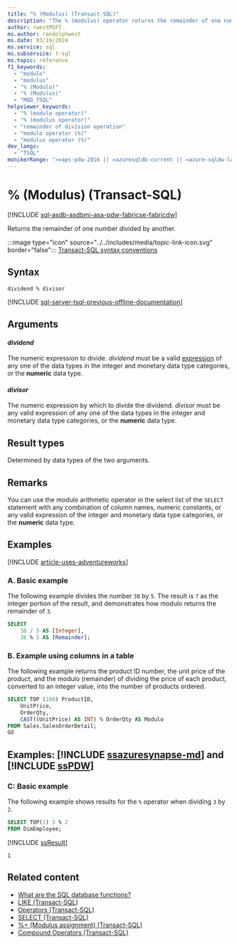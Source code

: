 ```yaml
---
title: "% (Modulus) (Transact-SQL)"
description: "The % (modulus) operator returns the remainder of one number divided by another."
author: rwestMSFT
ms.author: randolphwest
ms.date: 03/19/2024
ms.service: sql
ms.subservice: t-sql
ms.topic: reference
f1_keywords:
  - "modulo"
  - "modulus"
  - "% (Modulo)"
  - "% (Modulus)"
  - "MOD_TSQL"
helpviewer_keywords:
  - "% (modulo operator)"
  - "% (modulus operator)"
  - "remainder of division operation"
  - "modulo operator (%)"
  - "modulus operator (%)"
dev_langs:
  - "TSQL"
monikerRange: ">=aps-pdw-2016 || =azuresqldb-current || =azure-sqldw-latest || >=sql-server-2016 || >=sql-server-linux-2017 || =azuresqldb-mi-current || =fabric"
---
```

# % (Modulus) (Transact-SQL)

[!INCLUDE [sql-asdb-asdbmi-asa-pdw-fabricse-fabricdw](../../includes/applies-to-version/sql-asdb-asdbmi-asa-pdw-fabricse-fabricdw.md)]

Returns the remainder of one number divided by another.

:::image type="icon" source="../../includes/media/topic-link-icon.svg" border="false"::: [Transact-SQL syntax conventions](../../t-sql/language-elements/transact-sql-syntax-conventions-transact-sql.md)

## Syntax

```syntaxsql
dividend % divisor
```

[!INCLUDE [sql-server-tsql-previous-offline-documentation](../../includes/sql-server-tsql-previous-offline-documentation.md)]

## Arguments

#### *dividend*

The numeric expression to divide. *dividend* must be a valid [expression](expressions-transact-sql.md) of any one of the data types in the integer and monetary data type categories, or the **numeric** data type.

#### *divisor*

The numeric expression by which to divide the dividend. *divisor* must be any valid expression of any one of the data types in the integer and monetary data type categories, or the **numeric** data type.

## Result types

Determined by data types of the two arguments.

## Remarks

You can use the modulo arithmetic operator in the select list of the `SELECT` statement with any combination of column names, numeric constants, or any valid expression of the integer and monetary data type categories, or the **numeric** data type.

## Examples

[!INCLUDE [article-uses-adventureworks](../../includes/article-uses-adventureworks.md)]

### A. Basic example

The following example divides the number `38` by `5`. The result is `7` as the integer portion of the result, and demonstrates how modulo returns the remainder of `3`.

```sql
SELECT
    38 / 5 AS [Integer],
    38 % 5 AS [Remainder];
```

### B. Example using columns in a table

The following example returns the product ID number, the unit price of the product, and the modulo (remainder) of dividing the price of each product, converted to an integer value, into the number of products ordered.

```sql
SELECT TOP (100) ProductID,
    UnitPrice,
    OrderQty,
    CAST((UnitPrice) AS INT) % OrderQty AS Modulo
FROM Sales.SalesOrderDetail;
GO
```

## Examples: [!INCLUDE [ssazuresynapse-md](../../includes/ssazuresynapse-md.md)] and [!INCLUDE [ssPDW](../../includes/sspdw-md.md)]

### C: Basic example

The following example shows results for the `%` operator when dividing `3` by `2`.

```sql
SELECT TOP(1) 3 % 2
FROM DimEmployee;
```

[!INCLUDE [ssResult](../../includes/ssresult-md.md)]

```output
1
```

## Related content

- [What are the SQL database functions?](../functions/functions.md)
- [LIKE (Transact-SQL)](like-transact-sql.md)
- [Operators (Transact-SQL)](operators-transact-sql.md)
- [SELECT (Transact-SQL)](../queries/select-transact-sql.md)
- [%= (Modulus assignment) (Transact-SQL)](modulo-equals-transact-sql.md)
- [Compound Operators (Transact-SQL)](compound-operators-transact-sql.md)
